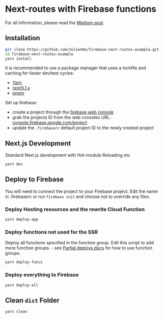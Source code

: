 # Next-routes with Firebase functions
For all information, please read the [Medium post](https://codeburst.io/next-routes-with-firebase-hosting-on-cloud-functions-e7c78308a24d)

## Installation

```bash
git clone https://github.com/JulienHe/firebase-next-routes-example.git
cd firebase-next-routes-example
yarn install
```

It is recommended to use a package manager that uses a lockfile and caching for faster dev/test cycles:

- [Yarn](https://github.com/yarnpkg/yarn)
- [npm5.1.x](https://github.com/npm/npm)
- [pnpm](https://github.com/pnpm/pnpm)

Set up firebase:

- create a project through the [firebase web console](https://console.firebase.google.com/)
- grab the projects ID from the web consoles URL: [console.firebase.google.com/project](https://console.firebase.google.com/project/)
- update the `.firebaserc` default project ID to the newly created project

## Next.js Development

Standard Next.js development with Hot-module Reloading etc

```bash
yarn dev
```

## Deploy to Firebase

You will need to connect the project to your Firebase project. Edit the name in .firebaserc or run `firebase init` and choose not to override any files.

### Deploy Hosting resources and the rewrite Cloud Function

```bash
yarn deploy-app
```

### Deploy functions not used for the SSR

Deploy all functions specified in the function group. Edit this script to add more function groups. - see [Partial deploys docs](https://firebase.google.com/docs/cli/#partial_deploys) for how to use function groups.

```bash
yarn deploy-funcs
```

### Deploy everything to Firebase

```bash
yarn deploy-all
```

## Clean `dist` Folder

```bash
yarn clean
```
